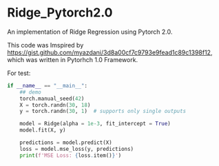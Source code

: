 # Ridge_Pytorch2.0
An implementation of Ridge Regression using Pytorch 2.0.

 This code was Imspired by https://gist.github.com/myazdani/3d8a00cf7c9793e9fead1c89c1398f12, which was written in Pytorhch 1.0 Framework.

For test:
```python
if __name__ == "__main__":
    ## demo
    torch.manual_seed(42)
    X = torch.randn(30, 18)
    y = torch.randn(30, 1)  # supports only single outputs

    model = Ridge(alpha = 1e-3, fit_intercept = True)
    model.fit(X, y)

    predictions = model.predict(X)
    loss = model.mse_loss(y, predictions)
    print(f'MSE Loss: {loss.item()}')
 
